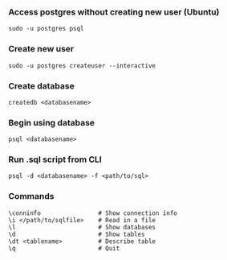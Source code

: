 ### Access postgres without creating new user (Ubuntu)

`sudo -u postgres psql`

### Create new user

`sudo -u postgres createuser --interactive`

### Create database

`createdb <databasename>`

### Begin using database

`psql <databasename>`

### Run .sql script from CLI

`psql -d <databasename> -f <path/to/sql>`

### Commands
```
\conninfo                # Show connection info
\i </path/to/sqlfile>    # Read in a file
\l                       # Show databases
\d                       # Show tables
\dt <tablename>          # Describe table
\q                       # Quit
```
